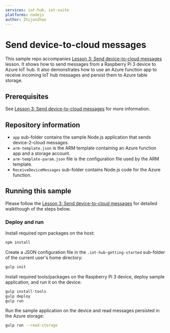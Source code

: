 ```yaml
---
services: iot-hub, iot-suite
platforms: nodejs
author: ZhijunZhao
---
```


# Send device-to-cloud messages
This sample repo accompanies [Lesson 3: Send device-to-cloud messages](https://azure.microsoft.com/en-us/documentation/articles/iot-hub-raspberry-pi-kit-node-lesson3-deploy-resource-manager-template/) lesson. It shows how to send messages from a Raspberry Pi 3 device to Azure IoT hub. It also demonstrates how to use an Azure function app to receive incoming IoT hub messages and persist them
to Azure table storage.

## Prerequisites
See [Lesson 3: Send device-to-cloud messages](https://azure.microsoft.com/en-us/documentation/articles/iot-hub-raspberry-pi-kit-node-lesson3-deploy-resource-manager-template/) for more information.

## Repository information
- `app` sub-folder contains the sample Node.js application that sends device-2-cloud messages.
- `arm-template.json` is the ARM template containing an Azure function app and a storage account.
- `arm-template-param.json` file is the configuration file used by the ARM template.
- `ReceiveDeviceMessages` sub-folder contains Node.js code for the Azure function.

## Running this sample
Please follow the [Lesson 3: Send device-to-cloud messages](https://azure.microsoft.com/en-us/documentation/articles/iot-hub-raspberry-pi-kit-node-lesson3-deploy-resource-manager-template/) for detailed walkthough of the steps below.

### Deploy and run

Install required npm packages on the host:
```bash
npm install
```
Create a JSON configuration file in the `.iot-hub-getting-started` sub-folder of the current user's home directory:
```bash
gulp init
```

Install required tools/packages on the Raspberry Pi 3 device, deploy sample application, and run it on the device:
```bash
gulp install-tools
gulp deploy
gulp run
```

Run the sample application on the device and read messages persisted in the Azure storage:
```bash
gulp run --read-storage
```

